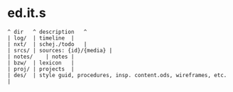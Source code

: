 ed.it.s
===

	^ dir	^ description	^
	| log/	| timeline	|
	| nxt/	| schej./todo	|
	| srcs/	| sources: {id}/{media}	|
	| notes/	| notes	|
	| bzw/	| lexicon	|
	| proj/	| projects	|
	| des/	| style guid, procedures, insp. content.ods, wireframes, etc.	|
